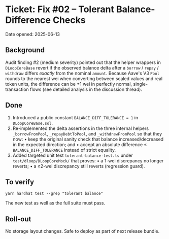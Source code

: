 # Ticket: Fix #02 – Tolerant Balance-Difference Checks

Date opened: 2025-06-13

## Background
Audit finding #2 (medium severity) pointed out that the helper wrappers in `DLoopCoreBase` revert if the observed balance delta after a `borrow` / `repay` / `withdraw` differs *exactly* from the nominal `amount`.  Because Aave's V3 `Pool` rounds to the nearest wei when converting between scaled values and real token units, the difference can be ±1 wei in perfectly normal, single-transaction flows (see detailed analysis in the discussion thread).

## Done
1. Introduced a public constant `BALANCE_DIFF_TOLERANCE = 1` in `DLoopCoreBase.sol`.
2. Re-implemented the delta assertions in the three internal helpers ` _borrowFromPool`, `_repayDebtToPool`, and `_withdrawFromPool` so that they now:
   • keep the original sanity check that balance increased/decreased in the expected direction; and
   • accept an absolute difference ≤ `BALANCE_DIFF_TOLERANCE` instead of strict equality.
3. Added targeted unit test `tolerant-balance-test.ts` under `test/dloop/DLoopCoreMock/` that proves:
   • a 1-wei discrepancy no longer reverts;
   • a ≥2-wei discrepancy still reverts (regression guard).

## To verify
`yarn hardhat test --grep "tolerant balance"`

The new test as well as the full suite must pass.

## Roll-out
No storage layout changes.  Safe to deploy as part of next release bundle. 